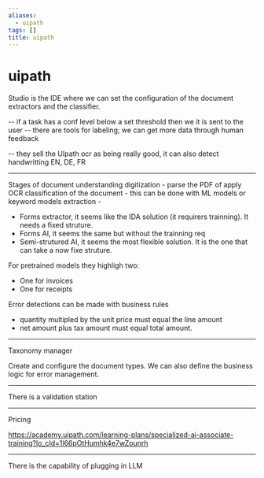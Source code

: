 ```yaml
---
aliases:
  - uipath
tags: []
title: uipath
---
```


# uipath
Studio is the IDE where we can set the configuration of the document extractors and the classifier. 


-- if a task has a conf level below a set threshold then we it is sent to the user
-- there are tools for labeling; we can get more data through human feedback


-- they sell the UIpath ocr as being really good, it can also detect handwritting EN, DE, FR



----------
Stages of document understanding 
digitization - parse the PDF of apply OCR
classification of the document - this can be done with ML models or keyword models
extraction - 
  - Forms extractor, it seems like the IDA solution (it requirers trainning). It needs a fixed struture.
  - Forms AI, it seems the same but without the trainning req
  - Semi-strutured AI, it seems the most flexible solution. It is the one that can take a now fixe struture.


For pretrained models they highligh two:
  - One for invoices
  - One for receipts 



Error detections can be made with business rules 
  - quantity multipled by the unit price  must equal the line amount 
  - net amount plus tax amount must equal total amount.
  




----------
Taxonomy manager

Create and configure the document types. We can also define the business logic for error management.



-----
There is a validation station 


-----
Pricing

https://academy.uipath.com/learning-plans/specialized-ai-associate-training?lo_cId=1l66pOtHumhk4e7wZounrh




---------
There is the capability of plugging in LLM
